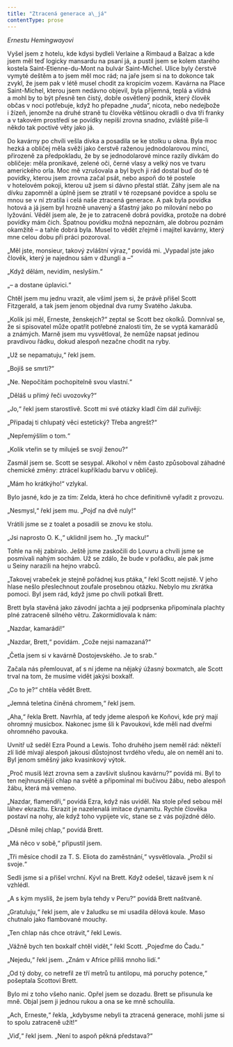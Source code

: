 ```yaml
---
title: "Ztracená generace a\_já"
contentType: prose
---
```


_Ernestu Hemingwayovi_

  

Vyšel jsem z hotelu, kde kdysi bydleli Verlaine a Rimbaud a Balzac a kde jsem měl teď logicky mansardu na psaní já, a pustil jsem se kolem starého kostela Saint-Etienne-du-Mont na bulvár Saint-Michel. Ulice byly čerstvě vymyté deštěm a to jsem měl moc rád; na jaře jsem si na to dokonce tak zvykl, že jsem pak v létě musel chodit za kropicím vozem. Kavárna na Place Saint-Michel, kterou jsem nedávno objevil, byla příjemná, teplá a vlídná a mohl by to být přesně ten čistý, dobře osvětlený podnik, který člověk občas v noci potřebuje, když ho přepadne „nuda“, nicota, nebo nedejbože i žízeň, jenomže na druhé straně tu člověka většinou okradli o dva tři franky a v takovém prostředí se povídky nepíší zrovna snadno, zvláště píše-li někdo tak poctivé věty jako já.

Do kavárny po chvíli vešla dívka a posadila se ke stolku u okna. Byla moc hezká a obličej měla svěží jako čerstvě raženou jednodolarovou minci, přirozeně za předpokladu, že by se jednodolarové mince razily dívkám do obličeje: měla pronikavé, zelené oči, černé vlasy a velký nos ve tvaru amerického orla. Moc mě vzrušovala a byl bych ji rád dostal buď do té povídky, kterou jsem zrovna začal psát, nebo aspoň do té postele v hotelovém pokoji, kterou už jsem si dávno přestal stlát. Záhy jsem ale na dívku zapomněl a úplně jsem se ztratil v té rozepsané povídce a spolu se mnou se v ní ztratila i celá naše ztracená generace. A pak byla povídka hotová a já jsem byl hrozně unavený a šťastný jako po milování nebo po lyžování. Věděl jsem ale, že je to zatraceně dobrá povídka, protože na dobré povídky mám čich. Špatnou povídku možná nepoznám, ale dobrou poznám okamžitě – a tahle dobrá byla. Musel to vědět zřejmě i majitel kavárny, který mne celou dobu při práci pozoroval.

„Měl jste, monsieur, takový zvláštní výraz,“ povídá mi. „Vypadal jste jako člověk, který je najednou sám v džungli a –“

„Když dělám, nevidím, neslyším.“

„– a dostane úplavici.“

Chtěl jsem mu jednu vrazit, ale všiml jsem si, že právě přišel Scott Fitzgerald, a tak jsem jenom objednal dva rumy Svatého Jakuba.

„Kolik jsi měl, Erneste, ženskejch?“ zeptal se Scott bez okolků. Domníval se, že si spisovatel může opatřit potřebné znalosti tím, že se vyptá kamarádů a známých. Marně jsem mu vysvětloval, že nemůže napsat jedinou pravdivou řádku, dokud alespoň nezačne chodit na ryby.

„Už se nepamatuju,“ řekl jsem.

„Bojíš se smrti?“

„Ne. Nepočítám pochopitelně svou vlastní.“

„Děláš u přímý řeči uvozovky?“

„Jo,“ řekl jsem starostlivě. Scott mi své otázky kladl čím dál zuřivěji:

„Připadaj ti chlupatý věci estetický? Třeba angrešt?“

„Nepřemýšlím o tom.“

„Kolik vteřin se ty miluješ se svojí ženou?“

Zasmál jsem se. Scott se sesypal. Alkohol v něm často způsoboval záhadné chemické změny: ztrácel kupříkladu barvu v obličeji.

„Mám ho krátkýho!“ vzlykal.

Bylo jasné, kdo je za tím: Zelda, která ho chce definitivně vyřadit z provozu.

„Nesmysl,“ řekl jsem mu. „Pojď na dvě nuly!“

Vrátili jsme se z toalet a posadili se znovu ke stolu.

„Jsi naprosto O. K.,“ uklidnil jsem ho. „Ty macku!“

Tohle na něj zabíralo. Ještě jsme zaskočili do Louvru a chvíli jsme se posmívali nahým sochám. Už se zdálo, že bude v pořádku, ale pak jsme u Seiny narazili na hejno vrabců.

„Takovej vrabeček je stejně pořádnej kus ptáka,“ řekl Scott nejistě. V jeho hlase nešlo přeslechnout zoufale prosebnou otázku. Nebylo mu zkrátka pomoci. Byl jsem rád, když jsme po chvíli potkali Brett.

Brett byla stavěná jako závodní jachta a její podprsenka připomínala plachty plné zatraceně silného větru. Zakormidlovala k nám:

„Nazdar, kamarádi!“

„Nazdar, Brett,“ povídám. „Cože nejsi namazaná?“

„Četla jsem si v kavárně Dostojevského. Je to srab.“

Začala nás přemlouvat, ať s ní jdeme na nějaký úžasný boxmatch, ale Scott trval na tom, že musíme vidět jakýsi boxkalf.

„Co to je?“ chtěla vědět Brett.

„Jemná teletina činěná chromem,“ řekl jsem.

„Aha,“ řekla Brett. Navrhla, ať tedy jdeme alespoň ke Koňovi, kde prý mají ohromný musicbox. Nakonec jsme šli k Pavoukovi, kde měli nad dveřmi ohromného pavouka.

Uvnitř už seděl Ezra Pound a Lewis. Toho druhého jsem neměl rád: někteří zlí lidé mívají alespoň jakousi důstojnost tvrdého vředu, ale on neměl ani to. Byl jenom směšný jako kvasinkový výtok.

„Proč musíš lézt zrovna sem a zavšivit slušnou kavárnu?“ povídá mi. Byl to ten nejhnusnější chlap na světě a připomínal mi bučivou žábu, nebo alespoň žábu, která má vemeno.

„Nazdar, flamendři,“ povídá Ezra, když nás uviděl. Na stole před sebou měl láhev ekrazitu. Ekrazit je nazelenalá imitace dynamitu. Rychle člověka postaví na nohy, ale když toho vypijete víc, stane se z vás pojízdné dělo.

„Děsně milej chlap,“ povídá Brett.

„Má něco v sobě,“ připustil jsem.

„Tři měsíce chodil za T. S. Eliota do zaměstnání,“ vysvětlovala. „Prožil si svoje.“

Sedli jsme si a přišel vrchní. Kývl na Brett. Když odešel, tázavě jsem k ní vzhlédl.

„A s kým myslíš, že jsem byla tehdy v Peru?“ povídá Brett naštvaně.

„Gratuluju,“ řekl jsem, ale v žaludku se mi usadila dělová koule. Maso chutnalo jako flambované mouchy.

„Ten chlap nás chce otrávit,“ řekl Lewis.

„Vážně bych ten boxkalf chtěl vidět,“ řekl Scott. „Pojeďme do Čadu.“

„Nejedu,“ řekl jsem. „Znám v Africe příliš mnoho lidí.“

„Od tý doby, co netrefil ze tří metrů tu antilopu, má poruchy potence,“ pošeptala Scottovi Brett.

Bylo mi z toho všeho nanic. Opřel jsem se dozadu. Brett se přisunula ke mně. Objal jsem ji jednou rukou a ona se ke mně schoulila.

„Ach, Erneste,“ řekla, „kdybysme nebyli ta ztracená generace, mohli jsme si to spolu zatraceně užít!“

„Viď,“ řekl jsem. „Není to aspoň pěkná představa?“
